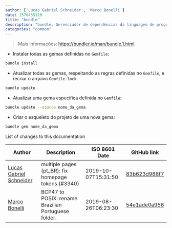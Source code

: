 ```yaml
---
author: ['Lucas Gabriel Schneider', 'Marco Bonelli']
date: 1570455110
title: "bundle"
description: "bundle, Gerenciador de dependências da linguagem de programação Ruby."
categories: "common"
---
```

> Mais informações: <https://bundler.io/man/bundle.1.html>.

- Instalar todas as gemas definidas no `Gemfile`:

```bash
bundle install
```

- Atualizar todas as gemas, respeitando as regras definidas no `Gemfile`, e recriar o arquivo `Gemfile.lock`:

```bash
bundle update
```

- Atualizar uma gema específica definida no `Gemfile`:

```bash
bundle update --source nome_da_gema
```

- Criar o esqueleto do projeto de uma nova gema:

```bash
bundle gem nome_da_gema
```
List of changes to this documentation


Author | Description | ISO 8601 Date | GitHub link
------|-----|-----|-----
[Lucas Gabriel Schneider](mailto:lucas.schneider@sap.com) | multiple pages (pt_BR): fix homepage tokens (#3340) | 2019-10-07T15:31:50 | [83b623d988f7](https://github.com/tldr-pages/tldr/commit/83b623d988f7940581b5e9fbd43ec0fdc7496a68)
[Marco Bonelli](mailto:marco@mebeim.net) | BCP47 to POSIX: rename Brazilian Portuguese folder. | 2019-08-26T06:23:30 | [54e1ade0a958](https://github.com/tldr-pages/tldr/commit/54e1ade0a958f3a08d9ed60f32b66188d0ecfb63)

